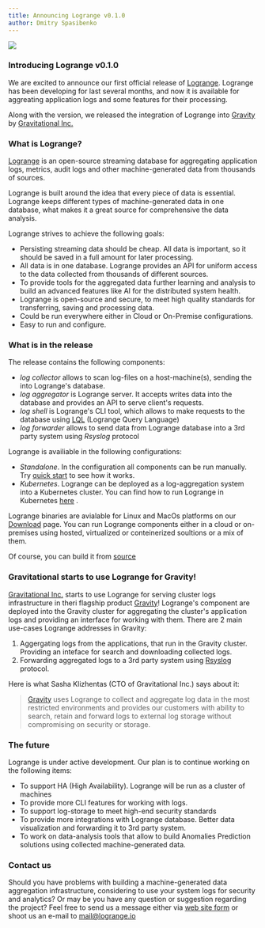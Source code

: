 ```yaml
---
title: Announcing Logrange v0.1.0 
author: Dmitry Spasibenko
---
```

![](https://raw.githubusercontent.com/logrange/website/master/blog/assets/Logrange-Logo-S.png)

### Introducing Logrange v0.1.0
We are excited to announce our first official release of [Logrange](https://www.github.com/logrange/logrange). Logrange has been developing for last several months, and now it is available for aggreating application logs and some features for their processing. 

Along with the version, we released the integration of Logrange into [Gravity](https://gravitational.com/gravity/) by [Gravitational Inc.](https://gravitational.com/)

### What is Logrange?
[Logrange](https://github.com/logrange/logrange) is an open-source streaming database for aggregating application logs, metrics, audit logs and other machine-generated data from thousands of sources.

Logrange is built around the idea that every piece of data is essential. Logrange keeps different types of machine-generated data in one database, what makes it a great source for comprehensive the data analysis.

Logrange strives to achieve the following goals:
- Persisting streaming data should be cheap. All data is important, so it should be saved in a full amount for later processing.
- All data is in one database. Logrange provides an API for uniform access to the data collected from thousands of different sources. 
- To provide tools for the aggregated data further learning and analysis to build an advanced features like AI for the distributed system health.
- Logrange is open-source and secure, to meet high quality standards for transferring, saving and processing data.
- Could be run everywhere either in Cloud or On-Premise configurations.
- Easy to run and configure.

### What is in the release
The release contains the following components:
- _log collector_ allows to scan log-files on a host-machine(s), sending the into Logrange's database. 
- _log aggregator_ is Logrange server. It accepts writes data into the database and provides an API to serve client's requests.
- _log shell_ is Logrange's CLI tool, which allows to make requests to the database using  [LQL](link) (Logrange Query Language)
- _log forwarder_ allows to send data from Logrange database into a 3rd party system using _Rsyslog_ protocol

Logrange is availiable in the following configurations: 
- _Standalone_. In the configuration all components can be run manually. Try [quick start](https://github.com/logrange/logrange#quick-start) to see how it works.
- _Kubernetes_. Logrange can be deployed as a log-aggregation system into a Kubernetes cluster. You can find how to run Logrange in Kubernetes [here](https://github.com/logrange/k8s) .

Logrange binaries are avialable for Linux and MacOs platforms on our [Download](link) page. You can run Logrange components either in a cloud or on-premises using hosted, virtualized or conteinerized soultions or a mix of them.

Of course, you can build it from [source](https://github.com/logrange/logrange)

### Gravitational starts to use Logrange for Gravity!
[Gravitational Inc.](https://gravitational.com/) starts to use Logrange for serving cluster logs infrastructure in theri flagship product [Gravity](https://gravitational.com/gravity/)! Logrange's component are deployed into the Gravity cluster for aggregating the cluster's application logs and providing an interface for working with them. There are 2 main use-cases Logrange addresses in Gravity:
1. Aggergating logs from the applications, that run in the Gravity cluster. Providing an inteface for search and downloading collected logs.
2. Forwarding aggregated logs to a 3rd party system using [Rsyslog](https://en.wikipedia.org/wiki/Rsyslog) protocol.

Here is what Sasha Klizhentas (CTO of Gravitational Inc.) says about it:

> [Gravity](https://gravitational.com/gravity) uses Logrange to collect and aggregate log data in the most restricted environments and provides
> our customers with ability to search, retain and forward logs to external log storage without compromising on security or storage.

### The future
Logrange is under active development. Our plan is to continue working on the following items:
- To support HA (High Availability). Logrange will be run as a cluster of machines
- To provide more CLI features for working with logs.
- To support log-storage to meet high-end security standards
- To provide more integrations with Logrange database. Better data visualization and forwarding it to 3rd party system.
- To work on data-analysis tools that allow to build Anomalies Prediction solutions using collected machine-generated data.

### Contact us
Should you have problems with building a machine-generated data aggregation infrastructure, considering to use your system logs for security and analytics? Or may be you have any question or suggestion regarding the project? Feel free to send us a message either via [web site form](https://www.logrange.io#contact-us) or shoot us an e-mail to mail@logrange.io 
